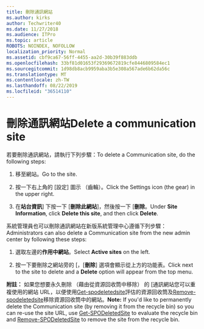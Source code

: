 ```yaml
---
title: 刪除通訊網站
ms.author: kirks
author: Techwriter40
ms.date: 11/27/2018
ms.audience: ITPro
ms.topic: article
ROBOTS: NOINDEX, NOFOLLOW
localization_priority: Normal
ms.assetid: cbf9ca67-56ff-4455-aa2d-30b39f883ddb
ms.openlocfilehash: 33bf81d01653f29369672819cfe8446809584ec1
ms.sourcegitcommit: 1d98db8acb9959aba3b5e308a567ade6b62da56c
ms.translationtype: MT
ms.contentlocale: zh-TW
ms.lasthandoff: 08/22/2019
ms.locfileid: "36514110"
---
```

# <a name="delete-a-communication-site"></a><span data-ttu-id="ffd74-102">刪除通訊網站</span><span class="sxs-lookup"><span data-stu-id="ffd74-102">Delete a communication site</span></span>

<span data-ttu-id="ffd74-103">若要刪除通訊網站，請執行下列步驟：</span><span class="sxs-lookup"><span data-stu-id="ffd74-103">To delete a Communication site, do the following steps:</span></span> 
  
1. <span data-ttu-id="ffd74-104">移至網站。</span><span class="sxs-lookup"><span data-stu-id="ffd74-104">Go to the site.</span></span> 
  
2. <span data-ttu-id="ffd74-105">按一下右上角的 [設定] 圖示 （齒輪）。</span><span class="sxs-lookup"><span data-stu-id="ffd74-105">Click the Settings icon (the gear) in the upper right.</span></span> 
  
3. <span data-ttu-id="ffd74-106">在**站台資訊**] 下按一下 [**刪除此網站**]，然後按一下 [**刪除**。</span><span class="sxs-lookup"><span data-stu-id="ffd74-106">Under **Site Information**, click **Delete this site**, and then click **Delete**.</span></span> 
  
<span data-ttu-id="ffd74-107">系統管理員也可以刪除通訊網站在新版系統管理中心遵循下列步驟：</span><span class="sxs-lookup"><span data-stu-id="ffd74-107">Administrators can also delete a Communication site from the new admin center by following these steps:</span></span> 
  
1. <span data-ttu-id="ffd74-108">選取左邊的**作用中網站**。</span><span class="sxs-lookup"><span data-stu-id="ffd74-108">Select **Active sites** on the left.</span></span> 
  
2. <span data-ttu-id="ffd74-109">按一下要刪除之網站旁的 [，[**刪除**] 選項會顯示從上方的功能表。</span><span class="sxs-lookup"><span data-stu-id="ffd74-109">Click next to the site to delete and a **Delete** option will appear from the top menu.</span></span> 
  
 <span data-ttu-id="ffd74-110">**附註：** 如果您想要永久刪除 （藉由從資源回收筒中移除） 的 [通訊網站您可以重複使用的網站 URL，以便使用[Get-spodeletedsite](https://aka.ms/Get-SPODeletedSite)評估的資源回收筒及[Remove-spodeletedsite](https://aka.ms/Remove-SPODeletedSite)移除資源回收筒中的網站。</span><span class="sxs-lookup"><span data-stu-id="ffd74-110">**Note:** If you'd like to permanently delete the Communication site (by removing it from the recycle bin) so you can re-use the site URL, use [Get-SPODeletedSite](https://aka.ms/Get-SPODeletedSite) to evaluate the recycle bin and [Remove-SPODeletedSite](https://aka.ms/Remove-SPODeletedSite) to remove the site from the recycle bin.</span></span> 
  

